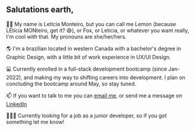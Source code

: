 ## Salutations earth,

👋🏻 My name is Leticia Monteiro, but you can call me Lemon (because LEticia MONteiro, get it? 😅), or Fox, or Leticia, or whatever you want really, I'm cool with that. My pronouns are she/her/hers. 

🌎 I'm a brazilian located in western Canada with a bachelor's degree in Graphic Design, with a little bit of work experience in UX/UI Design.

💻 Currently enrolled in a full-stack development bootcamp (since Jan-2022), and making my way to shifting careers into development. I plan on concluding the bootcamp around May, so stay tuned.

📫 If you want to talk to me you can [email me](mailto:leticiagmonteiro@gmail.com), or send me a message on [LinkedIn](https://www.linkedin.com/in/leticia-monteiro-408ba2111/)

🙋🏻‍♀️ Currently looking for a job as a junior developer, so if you got something let me know!
<!---
wtfoxx/wtfoxx is a ✨ special ✨ repository because its `README.md` (this file) appears on your GitHub profile.
You can click the Preview link to take a look at your changes.
--->
